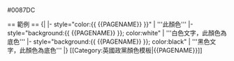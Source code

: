 <nowiki>#0087DC</nowiki><noinclude>

== 範例 ==
{|
|- style="color:{{ {{PAGENAME}} }}"
| '''此顏色'''
|- style="background:{{ {{PAGENAME}} }}; color:white"
| '''白色文字，此顏色為底色'''
|- style="background:{{ {{PAGENAME}} }}; color:black"
| '''黑色文字，此顏色為底色'''
|}
[[Category:英國政黨顏色模板|{{PAGENAME}}]]
</noinclude>